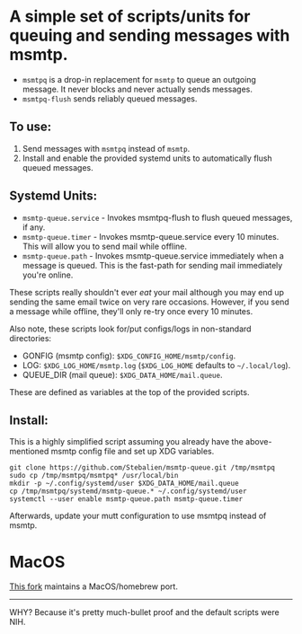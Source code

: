 # A simple set of scripts/units for queuing and sending messages with msmtp.

* `msmtpq` is a drop-in replacement for `msmtp` to queue an outgoing
  message. It never blocks and never actually sends messages.
* `msmtpq-flush` sends reliably queued messages.

## To use:

1. Send messages with `msmtpq` instead of `msmtp`.
2. Install and enable the provided systemd units to automatically flush queued
   messages.
   
## Systemd Units:

* `msmtp-queue.service` - Invokes msmtpq-flush to flush queued messages, if any.
* `msmtp-queue.timer` - Invokes msmtp-queue.service every 10 minutes. This will
  allow you to send mail while offline.
* `msmtp-queue.path` - Invokes msmtp-queue.service immediately when a message is
  queued. This is the fast-path for sending mail immediately you're online.
  
These scripts really shouldn't ever *eat* your mail although you may end up
sending the same email twice on very rare occasions. However, if you send a
message while offline, they'll only re-try once every 10 minutes.

Also note, these scripts look for/put configs/logs in non-standard directories:

* GONFIG (msmtp config): `$XDG_CONFIG_HOME/msmtp/config`.
* LOG: `$XDG_LOG_HOME/msmtp.log` (`$XDG_LOG_HOME` defaults to `~/.local/log`).
* QUEUE_DIR (mail queue): `$XDG_DATA_HOME/mail.queue`.

These are defined as variables at the top of the provided scripts.

## Install:

This is a highly simplified script assuming you already have the above-mentioned 
msmtp config file and set up XDG variables.

```
git clone https://github.com/Stebalien/msmtp-queue.git /tmp/msmtpq
sudo cp /tmp/msmtpq/msmtpq* /usr/local/bin
mkdir -p ~/.config/systemd/user $XDG_DATA_HOME/mail.queue
cp /tmp/msmtpq/systemd/msmtp-queue.* ~/.config/systemd/user
systemctl --user enable msmtp-queue.path msmtp-queue.timer
```
Afterwards, update your mutt configuration to use msmtpq instead of msmtp.

# MacOS
[This fork](https://github.com/neuhalje/msmtp-queue/) maintains a MacOS/homebrew port.

---

WHY? Because it's pretty much-bullet proof and the default scripts were NIH.
